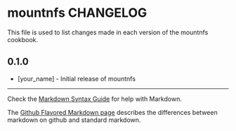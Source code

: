 mountnfs CHANGELOG
==================

This file is used to list changes made in each version of the mountnfs cookbook.

0.1.0
-----
- [your_name] - Initial release of mountnfs

- - -
Check the [Markdown Syntax Guide](http://daringfireball.net/projects/markdown/syntax) for help with Markdown.

The [Github Flavored Markdown page](http://github.github.com/github-flavored-markdown/) describes the differences between markdown on github and standard markdown.
